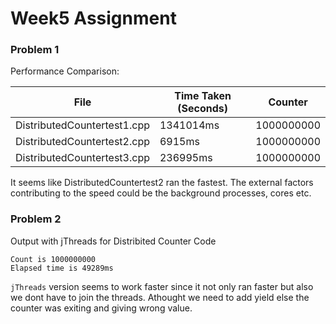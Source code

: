 # Week5 Assignment

### Problem 1

Performance Comparison:

File | Time Taken (Seconds) | Counter | 
--- | --- | --- 
DistributedCountertest1.cpp | 1341014ms | 1000000000 | 
DistributedCountertest2.cpp | 6915ms | 1000000000 | 
DistributedCountertest3.cpp | 236995ms | 1000000000 |

It seems like DistributedCountertest2 ran the fastest. The external factors contributing to the speed could be the background processes, cores etc.

### Problem 2

Output with jThreads for Distribited Counter Code
```
Count is 1000000000
Elapsed time is 49289ms
```

`jThreads` version seems to work faster since it not only ran faster but also we dont have to join the threads. Athought we need to add yield else the counter was exiting and giving wrong value.


